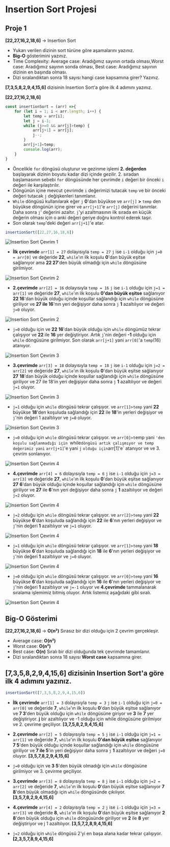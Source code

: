 # Insertion Sort Projesi
## Proje 1
**[22,27,16,2,18,6]** -> Insertion Sort

- Yukarı verilen dizinin sort türüne göre aşamalarını yazınız.
- **Big-O** gösterimini yazınız.
- Time Complexity: Average case: Aradığımız sayının ortada olması,Worst case: Aradığımız sayının sonda olması, Best case: Aradığımız sayının dizinin en başında olması.
- Dizi sıralandıktan sonra 18 sayısı hangi case kapsamına girer? Yazınız.

**[7,3,5,8,2,9,4,15,6]** dizisinin Insertion Sort'a göre ilk 4 adımını yazınız.

**[22,27,16,2,18,6]** 
```javascript
const insertionSort = (arr) =>{
    for (let i = 1; i < arr.length; i++) {
        let temp = arr[i];
        let j = i-1; 
        while (j>=0 && arr[j]>temp) {
            arr[j+1] = arr[j];
            j--;
        }
        arr[j+1]=temp;
        console.log(arr);
    }
}
```
- Öncelikle `for` döngüsü oluşturur ve gezinme işlemi **2. değerden** başlayarak dizinin boyutu kadar dizi içinde gezilir. 2. sıradan başlamasının sebebi `for` döngüsünde her çevrimde `i` değeri bir önceki `i` değeri ile karşılaştırılır.
- Döngünün içine mevcut çevrimde `i` değerimizi tutacak `temp` ve bir önceki değeri tutacak `j` değişkenleri tanımlanır.
- `While` döngüsü kullanılarak eğer `j` **0**'dan büyükse ve  `arr[j]` **>** `temp` den büyükse döngünün içine girer ve `arr[j+1]`'e `arr[j]` değerini tanımlar. Daha sonra `j`' değerini azaltır. `j`'yi azaltmasının ilk sırada en küçük değerin olması için o anki değeri geriye doğru kontrol ederek taşır.
- Son olarak `temp`'deki değeri `arr[j+1]`'e atar.

```javascript
insertionSort([22,27,16,18,6])
```
![Insertion Sort Çevrim 1](./cevrim-1.jpg)
- **İlk çevrimde** `arr[1] = 27` dolayısıyla  `temp = 27` `j` ise `i-1` olduğu için `j=0 = arr[0]` ve değeride **22**, `while`'ın ilk koşulu **0**'dan büyük eşitse sağlanıyor ama **22 27**'den büyük olmadığı için `while` döngüsüne girilmiyor.
  
![Insertion Sort Çevrim 2](./cevrim-2.jpg)
- **2.çevrimde** `arr[2] = 16` dolayısıyla  `temp = 16` `j` ise `i-1` olduğu için `j=1 = arr[1]` ve değeride **27**, `while`'ın ilk koşulu **0'dan büyük eşitse** sağlanıyor **22 16**'dan büyük olduğu içinde koşullar sağlandığı için `while` döngüsüne giriliyor ve **27 ile 16**'nın yeri değişiyor daha sonra `j` **1** azaltılıyor ve değeri  `j=0` oluyor.

![Insertion Sort Çevrim 2](./cevrim-2-1.jpg)
- `j=0` olduğu için ve **22** **16**'dan büyük olduğu için `while` döngümüz tekrar çalışıyor ve **22** ile **16** yer değiştiriyor. Artık `j`'nin değeri **-1** olduğu için `while` döngüsüne girilmiyor. Son olarak `arr[j+1]` yani `arr[0]`'a `temp`(16) atanıyor.

![Insertion Sort Çevrim 3](./cevrim-3.jpg)
- **3.çevrimde** `arr[3] = 18` dolayısıyla  `temp = 18` `j` ise `i-1` olduğu için `j=2 = arr[2]` ve değeride **27**, `while`'ın ilk koşulu **0**'dan büyük eşitse sağlanıyor **27** **18**'dan büyük olduğu içinde koşullar sağlandığı için `while` döngüsüne giriliyor ve 27 ile 18'in yeri değişiyor daha sonra `j` **1** azaltılıyor ve değeri  `j=1` oluyor.
  
![Insertion Sort Çevrim 3](./cevrim-3-1.jpg)
- `j=1` olduğu için `while` döngüsü tekrar çalışıyor. ve `arr[1]>temp` yani **22** büyükse **18**'den koşuluda sağlandığı için **22** ile **18**'in yerleri değişiyor ve `j`'nin değeri 1 azaltılıyor ve  `j=0` oluyor.

![Insertion Sort Çevrim 3](./cevrim-3-2.jpg)
- `j=0` olduğu için `while` döngüsü tekrar çalışıyor. ve `arr[0]>t`emp yani `'den koşulu sağlanmadığı için `while` döngüsü artık çalışmıyor ve temp değerimiz yani ` `arr[j+1]`'e yani `j` ` olduğu için `arr[1]'e` atanıyor ve ve 3. çevrim sonlanıyor.

![Insertion Sort Çevrim 4](./cevrim-4.jpg)
- **4.çevrimde** `arr[4] = 6` dolayısıyla  `temp = 6` `j` ise `i-1` olduğu için `j=3 = arr[3]` ve değeride **27**, `while`'ın ilk koşulu **0**'dan büyük eşitse sağlanıyor **27** **6**'dan büyük olduğu içinde koşullar sağlandığı için `while` döngüsüne giriliyor ve **27** ile **6**'nın yeri değişiyor daha sonra `j` **1** azaltılıyor ve değeri `j=2` oluyor.
  
![Insertion Sort Çevrim 4](./cevrim-4-2.jpg)
- `j=2` olduğu için `while` döngüsü tekrar çalışıyor. ve `arr[2]>temp` yani **22** büyükse **6**'dan koşuluda sağlandığı için **22** ile **6**'nın yerleri değişiyor ve `j`'nin değeri **1** azaltılıyor ve `j=1` oluyor.

![Insertion Sort Çevrim 4](./cevrim-4-1.jpg)
- `j=1` olduğu için `while` döngüsü tekrar çalışıyor. ve `arr[1]>temp` yani **18** büyükse **6**'dan koşuluda sağlandığı için **18** ile **6**'nın yerleri değişiyor ve `j`'nin değeri **1** azaltılıyor ve `j=0` oluyor.

![Insertion Sort Çevrim 4](./cevrim-4-0.jpg)
- `j=0` olduğu için `while` döngüsü tekrar çalışıyor. ve `arr[0]>temp` yani **16** büyükse **6**'dan koşuluda sağlandığı için **16** ile **6**'nın yerleri değişiyor ve `j`'nin değeri **1** azaltılıyor ve `j=-1` oluyor ve **4.çevrimde** tammalanarak sıralama işlemimiz bitmiş oluyor. Artık listemiz aşağıdaki gibi sıralı.

![Insertion Sort Çevrim 4](./cevrim-end.jpg)

## Big-O Gösterimi
**[22,27,16,2,18,6]** -> **O(n²)** Sırasız bir dizi olduğu için 2 çevrim gerçekleşir.

- Average case: **O(n²)**
- Worst case: **O(n²)** 
- Best case: **O(n)** Sıralı bir dizi olduğunda tek çevrimde tamamlanır.
- Dizi sıralandıktan sonra 18 sayısı **Worst case** kapsamına girer.

## [7,3,5,8,2,9,4,15,6] dizisinin Insertion Sort'a göre ilk 4 adımını yazınız.
```javascript
insertionSort([7,3,5,8,2,9,4,15,6])
```

- **İlk çevrimde** `arr[1] = 3` dolayısıyla  `temp = 3` `j` ise `i-1` olduğu için `j=0 = arr[0]` ve değeride **7**, `while`'ın ilk koşulu **0**'dan büyük eşitse sağlanıyor ve **7 3**'den büyük olduğu için `while` döngüsüne giriyor ve **3** ile **7** yer değiştiriyor. **j** bir azaltılıyor ve -1 olduğu için while döngüsüne girilmiyor ve 2. çevrime geçiliyor.
**[3,7,5,8,2,9,4,15,6]**
 
- **2.çevrimde** `arr[2] = 5` dolayısıyla  `temp = 5` `j` ise `i-1` olduğu için `j=1 = arr[1]` ve değeride **7**, `while`'ın ilk koşulu **0'dan büyük eşitse** sağlanıyor **7 5**'den büyük olduğu içinde koşullar sağlandığı için `while` döngüsüne giriliyor ve **7 ile 5**'in yeri değişiyor daha sonra `j` **1** azaltılıyor ve değeri  `j=0` oluyor.
**[3,5,7,8,2,9,4,15,6]**

- `j=0` olduğu için ve **3** **5**'den büyük olmadığı için `while` döngüsüne girilmiyor ve 3. çevirme geçiliyor.

- **3.çevrimde** `arr[3] = 8` dolayısıyla  `temp = 8` `j` ise `i-1` olduğu için `j=2 = arr[2]` ve değeride **7**, `while`'ın ilk koşulu **0**'dan büyük eşitse sağlanıyor **7** **8**'den büyük olmadığı için `while` döngüsünde çıkılıyor.
**[3,5,7,8,2,9,4,15,6]**

- **4.çevrimde** `arr[4] = 2` dolayısıyla  `temp = 2` `j` ise `i-1` olduğu için `j=3 = arr[3]` ve değeride **8**, `while`'ın ilk koşulu **0**'dan büyük eşitse sağlanıyor **2** **8**'den büyük olduğu için `while` döngüsünde giriliyor ve **2** ile **8** yer değiştiriyor ve j 1 azaltılıyor.
**[3,5,7,2,8,9,4,15,6]**

- `j=2` olduğu için `while` döngüsü 2'yi en başa alana kadar  tekrar çalışıyor.
**[2,3,5,7,8,9,4,15,6]**